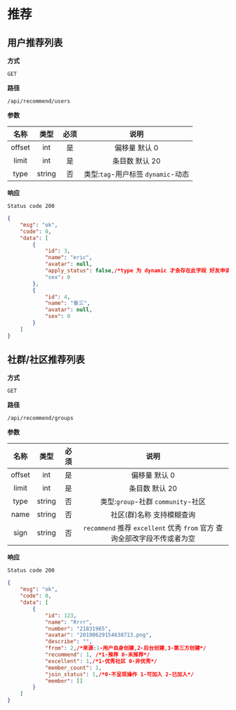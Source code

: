 # 推荐

## 用户推荐列表

**方式**

`GET`

**路径**

`/api/recommend/users`

**参数**


|  名称  |  类型  | 必须 | 说明  |
| :----: | :----: | :--: | :----: |
| offset | int |  是  | 偏移量 默认 0 |
| limit | int |  是  | 条目数 默认 20 |
| type | string |  否  | 类型:`tag`-用户标签 `dynamic`-动态 |

**响应**

`Status code 200`

```json
{
    "msg": "ok",
    "code": 0,
    "data": [
        {
            "id": 3,
            "name": "eric",
            "avatar": null,
            "apply_status": false,/*type 为 dynamic 才会存在此字段 好友申请状态: true-申请 false-未申请*/
            "sex": 0
        },
        {
            "id": 4,
            "name": "章三",
            "avatar": null,
            "sex": 0
        }
    ]
}
```

## 社群/社区推荐列表

**方式**

`GET`

**路径**

`/api/recommend/groups`

**参数**


|  名称  |  类型  | 必须 | 说明  |
| :----: | :----: | :--: | :----: |
| offset | int |  是  | 偏移量 默认 0 |
| limit | int |  是  | 条目数 默认 20 |
| type | string |  否  | 类型:`group`-社群 `community`-社区 |
| name | string |  否  | 社区(群)名称  支持模糊查询 |
| sign | string |  否  | `recommend` 推荐  `excellent` 优秀  `from` 官方  查询全部改字段不传或者为空 |

**响应**

`Status code 200`

```json
{
    "msg": "ok",
    "code": 0,
    "data": [
        {
            "id": 123,
            "name": "Rrrr",
            "number": "21831965",
            "avatar": "20190629154638713.png",
            "describe": "",
            "from": 2,/*来源:1-用户自身创建,2-后台创建,3-第三方创建*/
            "recommend": 1, /*1-推荐 0-未推荐*/
            "excellent": 1,/*1-优秀社区 0-非优秀*/
            "member_count": 1,
            "join_status": 1,/*0-不呈现操作 1-可加入 2-已加入*/
            "member": []
        }
    ]
}
```